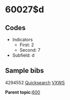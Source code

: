 # 60027$d

## Codes

-   Indicators
    -   First: 2
    -   Second: 7
-   Subfield: d

## Sample bibs

4294552 [Quicksearch](https://search.library.yale.edu/catalog/4294552) [VXWS](http://prodorbis.library.yale.edu:7014/vxws/GetHoldingsService?bibId=4294552)

**Parent topic:**[600](../../tags/600/600.md)

